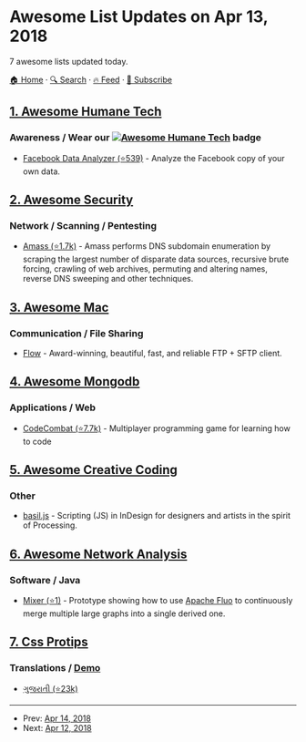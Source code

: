 # Awesome List Updates on Apr 13, 2018

7 awesome lists updated today.

[🏠 Home](/README.md) · [🔍 Search](https://www.trackawesomelist.com/search/) · [🔥 Feed](https://www.trackawesomelist.com/rss.xml) · [📮 Subscribe](https://trackawesomelist.us17.list-manage.com/subscribe?u=d2f0117aa829c83a63ec63c2f&id=36a103854c)



## [1. Awesome Humane Tech](/content/humanetech-community/awesome-humane-tech/README.md)

### Awareness / Wear our   [![Awesome Humane Tech](https://raw.githubusercontent.com/humanetech-community/awesome-humane-tech/main/humane-tech-badge.svg?sanitize=true)](https://github.com/humanetech-community/awesome-humane-tech)   badge

*   [Facebook Data Analyzer (⭐539)](https://github.com/Lackoftactics/facebook_data_analyzer) - Analyze the Facebook copy of your own data.

## [2. Awesome Security](/content/sbilly/awesome-security/README.md)

### Network / Scanning / Pentesting

*   [Amass (⭐1.7k)](https://github.com/caffix/amass) - Amass performs DNS subdomain enumeration by scraping the largest number of disparate data sources, recursive brute forcing, crawling of web archives, permuting and altering names, reverse DNS sweeping and other techniques.

## [3. Awesome Mac](/content/jaywcjlove/awesome-mac/README.md)

### Communication / File Sharing

*   [Flow](http://fivedetails.com/flow/) - Award-winning, beautiful, fast, and reliable FTP + SFTP client.

## [4. Awesome Mongodb](/content/ramnes/awesome-mongodb/README.md)

### Applications / Web

*   [CodeCombat (⭐7.7k)](https://github.com/codecombat/codecombat) - Multiplayer programming game for learning how to code

## [5. Awesome Creative Coding](/content/terkelg/awesome-creative-coding/README.md)

### Other

*   [basil.js](http://basiljs.ch/) - Scripting (JS) in InDesign for designers and artists in the spirit of Processing.

## [6. Awesome Network Analysis](/content/briatte/awesome-network-analysis/README.md)

### Software / Java

*   [Mixer (⭐1)](https://github.com/keith-turner/mixer) - Prototype showing how to use [Apache Fluo](https://fluo.apache.org/) to continuously merge multiple large graphs into a single derived one.

## [7. Css Protips](/content/AllThingsSmitty/css-protips/README.md)

### Translations / [Demo](http://codepen.io/AllThingsSmitty/pen/XKgOkR)

*   [ગુજરાતી (⭐23k)](https://github.com/AllThingsSmitty/css-protips/tree/master/translations/gu-IND)

---

- Prev: [Apr 14, 2018](/content/2018/04/14/README.md)
- Next: [Apr 12, 2018](/content/2018/04/12/README.md)